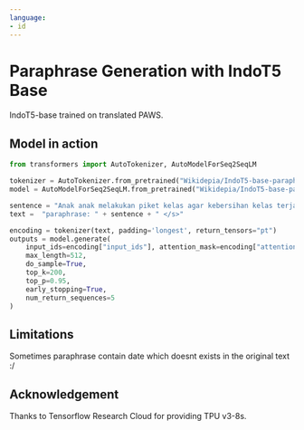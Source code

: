 ```yaml
---
language:
- id
---
```

# Paraphrase Generation with IndoT5 Base

IndoT5-base trained on translated PAWS.

## Model in action

```python
from transformers import AutoTokenizer, AutoModelForSeq2SeqLM

tokenizer = AutoTokenizer.from_pretrained("Wikidepia/IndoT5-base-paraphrase")  
model = AutoModelForSeq2SeqLM.from_pretrained("Wikidepia/IndoT5-base-paraphrase")

sentence = "Anak anak melakukan piket kelas agar kebersihan kelas terjaga"
text =  "paraphrase: " + sentence + " </s>"

encoding = tokenizer(text, padding='longest', return_tensors="pt")
outputs = model.generate(
    input_ids=encoding["input_ids"], attention_mask=encoding["attention_mask"],
    max_length=512,
    do_sample=True,
    top_k=200,
    top_p=0.95,
    early_stopping=True,
    num_return_sequences=5
)
```

## Limitations

Sometimes paraphrase contain date which doesnt exists in the original text :/

## Acknowledgement

Thanks to Tensorflow Research Cloud for providing TPU v3-8s.